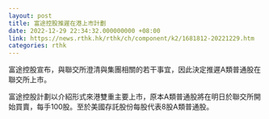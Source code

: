```yaml
---
layout: post
title: 富途控股推遲在港上市計劃
date: 2022-12-29 22:34:32.000000000 +08:00
link: https://news.rthk.hk/rthk/ch/component/k2/1681812-20221229.htm
categories: rthk
---
```


富途控股宣布，與聯交所澄清與集團相關的若干事宜，因此決定推遲A類普通股在聯交所上市。

富途控股計劃以介紹形式來港雙重主要上市，原本A類普通股將在明日於聯交所開始買賣，每手100股。至於美國存託股份每股代表8股A類普通股。
